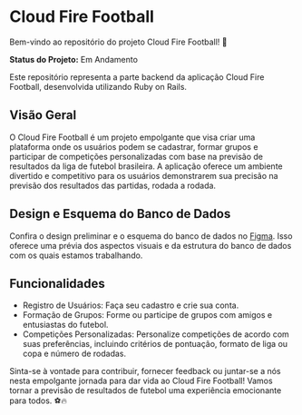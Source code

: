 # Cloud Fire Football

Bem-vindo ao repositório do projeto Cloud Fire Football! 🚀

**Status do Projeto:** Em Andamento

Este repositório representa a parte backend da aplicação Cloud Fire Football, desenvolvida utilizando Ruby on Rails.

## Visão Geral

O Cloud Fire Football é um projeto empolgante que visa criar uma plataforma onde os usuários podem se cadastrar, formar grupos e participar de competições personalizadas com base na previsão de resultados da liga de futebol brasileira. A aplicação oferece um ambiente divertido e competitivo para os usuários demonstrarem sua precisão na previsão dos resultados das partidas, rodada a rodada.

## Design e Esquema do Banco de Dados

Confira o design preliminar e o esquema do banco de dados no [Figma](https://www.figma.com/file/63w3FPeEjgXDTvYx4GMDDt/Samuel-Rocha's-team-library?type=design&node-id=0-1&mode=design&t=qgrGvN4CaKOYxPNE-0). Isso oferece uma prévia dos aspectos visuais e da estrutura do banco de dados com os quais estamos trabalhando.

## Funcionalidades

- Registro de Usuários: Faça seu cadastro e crie sua conta.
- Formação de Grupos: Forme ou participe de grupos com amigos e entusiastas do futebol.
- Competições Personalizadas: Personalize competições de acordo com suas preferências, incluindo critérios de pontuação, formato de liga ou copa e número de rodadas.

Sinta-se à vontade para contribuir, fornecer feedback ou juntar-se a nós nesta empolgante jornada para dar vida ao Cloud Fire Football! Vamos tornar a previsão de resultados de futebol uma experiência emocionante para todos. ⚽🔥